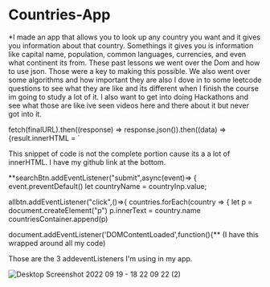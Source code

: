 # Countries-App

*I made an app that allows you to look up any country you want and it gives you information about that country. Somethings it gives you is information like capital name, population, common languages, currencies, and even what continent its from. These past lessons we went over the Dom and how to use json. Those were a key to making this possible. We also went over some algorithms and how important they are also I dove in to some leetcode questions to see what they are like and its different when I finish the course im going to study a lot of it. I also want to get into doing Hackathons and see what those are like ive seen videos here and there about it but never got into it.

fetch(finalURL).then((response) => response.json()).then((data) => {result.innerHTML = `

This snippet of code is not the complete portion cause its a a lot of innerHTML. I have my github link at the bottom.

**searchBtn.addEventListener("submit",async(event)=> {
event.preventDefault()
let countryName = countryInp.value;

allbtn.addEventListener("click",()=>{
countries.forEach(country => {
let p = document.createElement("p")
p.innerText = country.name
countriesContainer.append(p)

document.addEventListener('DOMContentLoaded',function(){**
(I have this wrapped around all my code)

Those are the 3 addeventListeners I'm using in my app.

![Desktop Screenshot 2022 09 19 - 18 22 09 22 (2)](https://user-images.githubusercontent.com/103456315/191131061-93e96d03-0134-413d-8df4-6ea6e361fa78.png)
